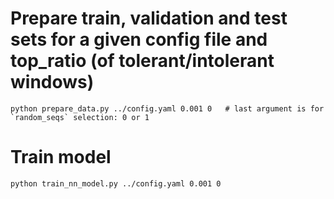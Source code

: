# Prepare train, validation and test sets for a given config file and top_ratio (of tolerant/intolerant windows)
```
python prepare_data.py ../config.yaml 0.001 0   # last argument is for `random_seqs` selection: 0 or 1
```

# Train model
```
python train_nn_model.py ../config.yaml 0.001 0
```
